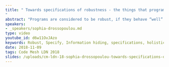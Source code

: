 ```yaml
---
title: " Towards specifications of robustness - the things that programs do _not_ do
"
abstract: "Programs are considered to be robust, if they behave “well” in all possible usage scenarios, whether intended or not. To help develop robust programs several programming language features and programming patterns have been proposed: constants, private members, encapsulation, capabilities, ownership, proxies, membranes etc. All these are powerful mechanisms which support the development of robust code."
speakers:
- _speakers/sophia-drossopoulou.md
type: video
youtube_id: d6w11OvJAzo
keywords: Robust, Specify, Information hiding, specifications, holistic specifications
date: 2018-11-09
tags: Code Mesh LDN 2018
slides: /uploads/cm-ldn-18-sophia-drossopoulou-towards-specifications-of-robustness-with-transitions-compressed.pdf
---
```

